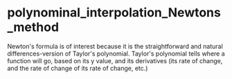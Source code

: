 # polynominal_interpolation_Newtons_method

Newton's formula is of interest because it is the straightforward and natural differences-version of Taylor's polynomial. Taylor's polynomial tells where a function will go, based on its y value, and its derivatives (its rate of change, and the rate of change of its rate of change, etc.)
